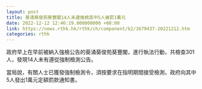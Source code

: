 ```yaml
---
layout: post
title: 葵涌葵俊苑葵豐閣14人未遵強檢其中5人被罰1萬元
date: 2022-12-12 12:46:19.000000000 +08:00
link: https://news.rthk.hk/rthk/ch/component/k2/1679437-20221212.htm
categories: rthk
---
```


政府早上在早前被納入強檢公告的葵涌葵俊苑葵豐閣，進行執法行動，共檢查301人，發現14人未有遵從強制檢測公告。

當局說，有關人士已獲發強制檢測令，須按要求在指明期間接受檢測，政府向其中5人發出1萬元定額罰款通知書。
